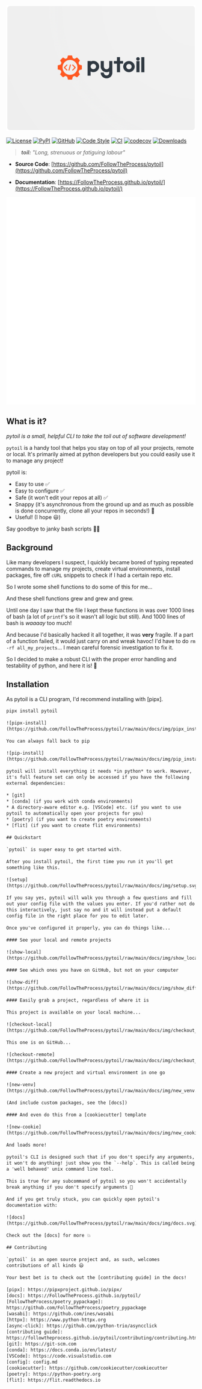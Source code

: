![logo](https://github.com/FollowTheProcess/pytoil/raw/main/docs/img/logo.png)

[![License](https://img.shields.io/github/license/FollowTheProcess/pytoil)](https://github.com/FollowTheProcess/pytoil)
[![PyPI](https://img.shields.io/pypi/v/pytoil.svg?logo=python)](https://pypi.python.org/pypi/pytoil)
[![GitHub](https://img.shields.io/github/v/release/FollowTheProcess/pytoil?logo=github&sort=semver)](https://github.com/FollowTheProcess/pytoil)
[![Code Style](https://img.shields.io/badge/code%20style-black-black)](https://github.com/FollowTheProcess/pytoil)
[![CI](https://github.com/FollowTheProcess/pytoil/workflows/CI/badge.svg)](https://github.com/FollowTheProcess/pytoil/actions?query=workflow%3ACI)
[![codecov](https://codecov.io/gh/FollowTheProcess/pytoil/branch/main/graph/badge.svg?token=OLMR2P3J6N)](https://codecov.io/gh/FollowTheProcess/pytoil)
[![Downloads](https://static.pepy.tech/personalized-badge/pytoil?period=total&units=international_system&left_color=grey&right_color=green&left_text=Downloads)](https://pepy.tech/project/pytoil)

> ***toil:***
> *"Long, strenuous or fatiguing labour"*

* **Source Code**: [https://github.com/FollowTheProcess/pytoil](https://github.com/FollowTheProcess/pytoil)

* **Documentation**: [https://FollowTheProcess.github.io/pytoil/](https://FollowTheProcess.github.io/pytoil/)

![help](https://github.com/FollowTheProcess/pytoil/raw/main/docs/img/help.svg)

## What is it?

*pytoil is a small, helpful CLI to take the toil out of software development!*

`pytoil` is a handy tool that helps you stay on top of all your projects, remote or local. It's primarily aimed at python developers but you could easily use it to manage any project!

pytoil is:

* Easy to use ✅
* Easy to configure ✅
* Safe (it won't edit your repos at all) ✅
* Snappy (it's asynchronous from the ground up and as much as possible is done concurrently, clone all your repos in seconds!) 💨
* Useful! (I hope 😃)

Say goodbye to janky bash scripts 👋🏻

## Background

Like many developers I suspect, I quickly became bored of typing repeated commands to manage my projects, create virtual environments, install packages, fire off `cURL` snippets to check if I had a certain repo etc.

So I wrote some shell functions to do some of this for me...

And these shell functions grew and grew and grew.

Until one day I saw that the file I kept these functions in was over 1000 lines of bash (a lot of `printf`'s so it wasn't all logic but still). And 1000 lines of bash is *waaaay* too much!

And because I'd basically hacked it all together, it was **very** fragile. If a part of a function failed, it would just carry on and wreak havoc! I'd have to do `rm -rf all_my_projects`... I mean careful forensic investigation to fix it.

So I decided to make a robust CLI with the proper error handling and testability of python, and here it is! 🎉

## Installation

As pytoil is a CLI program, I'd recommend installing with [pipx].

```shell
pipx install pytoil

![pipx-install](https://github.com/FollowTheProcess/pytoil/raw/main/docs/img/pipx_install.svg)

You can always fall back to pip

![pip-install](https://github.com/FollowTheProcess/pytoil/raw/main/docs/img/pip_install.svg)

pytoil will install everything it needs *in python* to work. However, it's full feature set can only be accessed if you have the following external dependencies:

* [git]
* [conda] (if you work with conda environments)
* A directory-aware editor e.g. [VSCode] etc. (if you want to use pytoil to automatically open your projects for you)
* [poetry] (if you want to create poetry environments)
* [flit] (if you want to create flit environments)

## Quickstart

`pytoil` is super easy to get started with.

After you install pytoil, the first time you run it you'll get something like this.

![setup](https://github.com/FollowTheProcess/pytoil/raw/main/docs/img/setup.svg)

If you say yes, pytoil will walk you through a few questions and fill out your config file with the values you enter. If you'd rather not do this interactively, just say no and it will instead put a default config file in the right place for you to edit later.

Once you've configured it properly, you can do things like...

#### See your local and remote projects

![show-local](https://github.com/FollowTheProcess/pytoil/raw/main/docs/img/show_local.svg)

#### See which ones you have on GitHub, but not on your computer

![show-diff](https://github.com/FollowTheProcess/pytoil/raw/main/docs/img/show_diff.svg)

#### Easily grab a project, regardless of where it is

This project is available on your local machine...

![checkout-local](https://github.com/FollowTheProcess/pytoil/raw/main/docs/img/checkout_local.svg)

This one is on GitHub...

![checkout-remote](https://github.com/FollowTheProcess/pytoil/raw/main/docs/img/checkout_remote.svg)

#### Create a new project and virtual environment in one go

![new-venv](https://github.com/FollowTheProcess/pytoil/raw/main/docs/img/new_venv.svg)

(And include custom packages, see the [docs])

#### And even do this from a [cookiecutter] template

![new-cookie](https://github.com/FollowTheProcess/pytoil/raw/main/docs/img/new_cookie.svg)

And loads more!

pytoil's CLI is designed such that if you don't specify any arguments, it won't do anything! just show you the `--help`. This is called being a 'well behaved' unix command line tool.

This is true for any subcommand of pytoil so you won't accidentally break anything if you don't specify arguments 🎉

And if you get truly stuck, you can quickly open pytoil's documentation with:

![docs](https://github.com/FollowTheProcess/pytoil/raw/main/docs/img/docs.svg)

Check out the [docs] for more 💥

## Contributing

`pytoil` is an open source project and, as such, welcomes contributions of all kinds 😃

Your best bet is to check out the [contributing guide] in the docs!

[pipx]: https://pipxproject.github.io/pipx/
[docs]: https://FollowTheProcess.github.io/pytoil/
[FollowTheProcess/poetry_pypackage]: https://github.com/FollowTheProcess/poetry_pypackage
[wasabi]: https://github.com/ines/wasabi
[httpx]: https://www.python-httpx.org
[async-click]: https://github.com/python-trio/asyncclick
[contributing guide]: https://followtheprocess.github.io/pytoil/contributing/contributing.html
[git]: https://git-scm.com
[conda]: https://docs.conda.io/en/latest/
[VSCode]: https://code.visualstudio.com
[config]: config.md
[cookiecutter]: https://github.com/cookiecutter/cookiecutter
[poetry]: https://python-poetry.org
[flit]: https://flit.readthedocs.io
